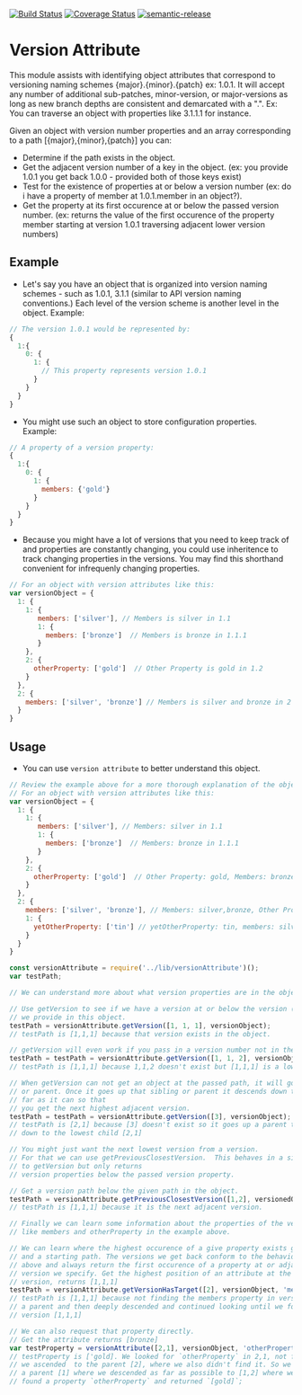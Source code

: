 [![Build Status](https://travis-ci.org/thebruce/version-attribute.svg?branch=master)](https://travis-ci.org/thebruce/version-attribute)
[![Coverage Status](https://coveralls.io/repos/github/thebruce/version-attribute/badge.svg?branch=master)](https://coveralls.io/github/thebruce/version-attribute?branch=master)
[![semantic-release](https://img.shields.io/badge/%20%20%F0%9F%93%A6%F0%9F%9A%80-semantic--release-e10079.svg)](https://github.com/semantic-release/semantic-release)

# Version Attribute

This module assists with identifying object attributes that correspond to versioning naming schemes {major}.{minor}.{patch} ex: 1.0.1. It will
accept any number of additional sub-patches, minor-version, or major-versions as long as new branch depths are consistent and demarcated with a ".". Ex: You can traverse an object with properties like 3.1.1.1 for instance.

Given an object with version number properties and an array corresponding to a path [{major},{minor},{patch}] you can:
* Determine if the path exists in the object.
* Get the adjacent version number of a key in the object. (ex: you provide 1.0.1 you get back 1.0.0 - provided both of those keys exist)
* Test for the existence of properties at or below a version number (ex: do i have a property of member at 1.0.1.member in an object?).
* Get the property at its first occurence at or below the passed version number. (ex: returns the value of the first occurence of the property member starting at version 1.0.1 traversing adjacent lower version numbers)

## Example

* Let's say you have an object that is organized into version naming schemes - such as 1.0.1, 3.1.1 (similar to API version naming conventions.) Each level of the version scheme is another level in the object.
Example:
```javascript
// The version 1.0.1 would be represented by:
{
  1:{
    0: {
      1: {
        // This property represents version 1.0.1
      }
    }
  }
}
```
* You might use such an object to store configuration properties.
Example:
```javascript
// A property of a version property:
{
  1:{
    0: {
      1: {
        members: {'gold'}
      }
    }
  }
}
```

* Because you might have a lot of versions that you need to keep track of and properties are constantly changing, you could use
inheritence to track changing properties in the versions. You may find this shorthand convenient for infrequenly changing properties.

```javascript
// For an object with version attributes like this:
var versionObject = {
  1: {
    1: {
       members: ['silver'], // Members is silver in 1.1
       1: {
         members: ['bronze']  // Members is bronze in 1.1.1
       }
    },
    2: {
      otherProperty: ['gold']  // Other Property is gold in 1.2
    }
  },
  2: {
    members: ['silver', 'bronze'] // Members is silver and bronze in 2
  }
}
```

## Usage
* You can use `version attribute` to better understand this object.
```javascript
// Review the example above for a more thorough explanation of the object.
// For an object with version attributes like this:
var versionObject = {
  1: {
    1: {
       members: ['silver'], // Members: silver in 1.1
       1: {
         members: ['bronze']  // Members: bronze in 1.1.1
       }
    },
    2: {
      otherProperty: ['gold']  // Other Property: gold, Members: bronze hierarchically.
    }
  },
  2: {
    members: ['silver', 'bronze'], // Members: silver,bronze, Other Property: gold in 1.2 hierarchically.
    1: {
      yetOtherProperty: ['tin'] // yetOtherProperty: tin, members: silver,bronze, and otherProperty: is gold hierarchically.
    }
  }
}

const versionAttribute = require('../lib/versionAttribute')();
var testPath;

// We can understand more about what version properties are in the object in the first place.

// Use getVersion to see if we have a version at or below the version (1.1.1)
// we provide in this object.
testPath = versionAttribute.getVersion([1, 1, 1], versionObject);
// testPath is [1,1,1] because that version exists in the object.

// getVersion will even work if you pass in a version number not in the object.
testPath = testPath = versionAttribute.getVersion([1, 1, 2], versionObject);
// testPath is [1,1,1] because 1,1,2 doesn't exist but [1,1,1] is a lower version hierarcally.

// When getVersion can not get an object at the passed path, it will go up a sibling
// or parent. Once it goes up that sibling or parent it descends down that branch as
// far as it can so that
// you get the next highest adjacent version.
testPath = testPath = versionAttribute.getVersion([3], versionObject);
// testPath is [2,1] because [3] doesn't exist so it goes up a parent to [2] and then
// down to the lowest child [2,1]

// You might just want the next lowest version from a version.
// For that we can use getPreviousClosestVersion.  This behaves in a similar way \
// to getVersion but only returns
// version properties below the passed version property.

// Get a version path below the given path in the object.
testPath = versionAttribute.getPreviousClosestVersion([1,2], versionedObject);
// testPath is [1,1,1] because it is the next adjacent version.

// Finally we can learn some information about the properties of the version properties
// like members and otherProperty in the example above.

// We can learn where the highest occurence of a give property exists given the object
// and a starting path. The versions we get back conform to the behavior of getVersion
// above and always return the first occurence of a property at or adjacently above the
// version we specify. Get the highest position of an attribute at the path or below in
// version, returns [1,1,1]
testPath = versionAttribute.getVersionHasTarget([2], versionObject, 'members');
// testPath is [1,1,1] because not finding the members property in version 2, we ascended
// a parent and then deeply descended and continued looking until we found members at
// version [1,1,1]

// We can also request that property directly.
// Get the attribute returns [bronze]
var testProperty = versionAttribute([2,1], versionObject, 'otherProperty');
// testProperty is ['gold]. We looked for `otherProperty` in 2,1, not finding it
// we ascended  to the parent [2], where we also didn't find it. So we ascended
// a parent [1] where we descended as far as possible to [1,2] where we finally
// found a property `otherProperty` and returned `[gold]`;

